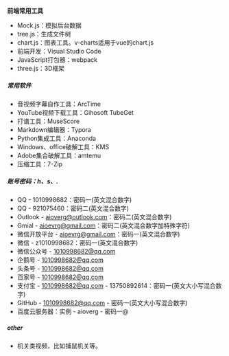 **前端常用工具**

- Mock.js：模拟后台数据
- tree.js：生成文件树
- chart.js：图表工具。v-charts适用于vue的chart.js
- 前端开发：Visual Studio Code
- JavaScript打包器：webpack
- three.js：3D框架

##### 常用软件

- 音视频字幕自作工具：ArcTime
- YouTube视频下载工具：Gihosoft TubeGet
- 打谱工具：MuseScore
- Markdown编辑器：Typora
- Python集成工具：Anaconda
- Windows、office破解工具：KMS
- Adobe集合破解工具：amtemu
- 压缩工具：7-Zip

##### 账号密码：h、s、.

- QQ - 1010998682：密码一(英文混合数字)
- QQ - 921075460：密码二(英文混合数字)
- Outlook - aioverg@outlook.com：密码二(英文混合数字)
- Gmial - aioevrg@gmail.com：密码二(英文混合数字加特殊字符)
- 微信开放平台 - aioevrg@gmail.com：密码一(英文混合数字)
- 微信 - z1010998682：密码一(英文混合数字)
- 微信公众号 - 1010998682@qq.com
- 企鹅号 - 1010998682@qq.com
- 头条号 - 1010998682@qq.com
- 百家号 - 1010998682@qq.com
- 支付宝 - 1010998682@qq.com - 13750892614：密码一(英文大小写混合数字)
- GitHub - 1010998682@qq.com - 密码一(英文大小写混合数字)
- 百度云服务器：实例 - aioverg - 密码一@

##### other

- 机关类视频，比如捕鼠机关等。